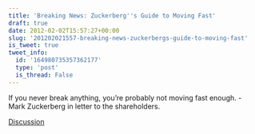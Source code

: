 ```yaml
---
title: 'Breaking News: Zuckerberg''s Guide to Moving Fast'
draft: true
date: 2012-02-02T15:57:27+00:00
slug: '201202021557-breaking-news-zuckerbergs-guide-to-moving-fast'
is_tweet: true
tweet_info:
  id: '164980735357362177'
  type: 'post'
  is_thread: False
---
```




If you never break anything, you’re probably not moving fast enough. - Mark Zuckerberg in letter to the shareholders.

[Discussion](https://x.com/sytelus/status/164980735357362177)
